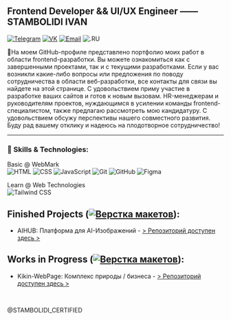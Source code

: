 ## Frontend Developer && UI/UX Engineer —— STAMBOLIDI IVAN
[![Telegram](https://img.shields.io/badge/-Telegram-333333?style=for-the-badge&logo=telegram&logoColor=white)](https://t.me/+KOj8DuVeogQwMTAy)
[![VK](https://img.shields.io/badge/-VK-333333?style=for-the-badge&logo=vk&logoColor=white)](https://vk.com/stamly_official)
[![Email](https://img.shields.io/badge/-Email-333333?style=for-the-badge&logo=gmail&logoColor=white)](mailto:sia.ocean.control@internet.ru)
![.RU](https://img.shields.io/badge/-.RU-EA4335?style=for-the-badge&&logoColor=white)

🐥На моем GitHub-профиле представлено портфолио моих работ в области frontend-разработки. Вы можете ознакомиться как с завершенными проектами, так и с текущими разработками.
Если у вас возникли какие-либо вопросы или предложения по поводу сотрудничества в области веб-разработки, все контакты для связи вы найдете на этой странице.
С удовольствием приму участие в разработке ваших сайтов и готов к новым вызовам.
HR-менеджерам и руководителям проектов, нуждающимся в усилении команды frontend-специалистом, также предлагаю рассмотреть мою кандидатуру. С удовольствием обсужу перспективы нашего совместного развития.
Буду рад вашему отклику и надеюсь на плодотворное сотрудничество!

<hr>

### 💾 Skills & Technologies: <br>
Basic @ WebMark<br>
![HTML](https://img.shields.io/badge/-HTML-E34F26?style=for-the-badge&logo=html5&logoColor=white)
![CSS](https://img.shields.io/badge/-CSS-1572B6?style=for-the-badge&logo=css3&logoColor=white)
![JavaScript](https://img.shields.io/badge/-JavaScript-F7DF1E?style=for-the-badge&logo=javascript&logoColor=black)
![Git](https://img.shields.io/badge/-Git-F05032?style=for-the-badge&logo=git&logoColor=white)
![GitHub](https://img.shields.io/badge/-GitHub-181717?style=for-the-badge&logo=github&logoColor=white)
![Figma](https://img.shields.io/badge/-Figma-F24E1E?style=for-the-badge&logo=figma&logoColor=white)

Learn @ Web Technologies<br>
![Tailwind CSS](https://img.shields.io/badge/-Tailwind%20CSS-06B6D4?style=for-the-badge&logo=tailwind-css&logoColor=white)

## Finished Projects ([![Верстка макетов](https://img.shields.io/badge/-%D0%92%D0%B5%D1%80%D1%81%D1%82%D0%BA%D0%B0%20%D0%BC%D0%B0%D0%BA%D0%B5%D1%82%D0%BE%D0%B2-%23FFA500)](https://shields.io/)):
-  AIHUB: Платформа для AI-Изображений - [> Репозиторий доступен здесь >](https://github.com/STAMBOLIDI-CERTIFIED/AIHUB.git)

## Works in Progress ([![Верстка макетов](https://img.shields.io/badge/-%D0%92%D0%B5%D1%80%D1%81%D1%82%D0%BA%D0%B0%20%D0%BC%D0%B0%D0%BA%D0%B5%D1%82%D0%BE%D0%B2-%23FFA500)](https://shields.io/)):
-  Kikin-WebPage: Комплекс природы / бизнеса - [> Репозиторий доступен здесь >](https://github.com/STAMBOLIDI-CERTIFIED/Kikin-WebPage.git)<br>
<br>

<p>@STAMBOLIDI_CERTIFIED</p>
